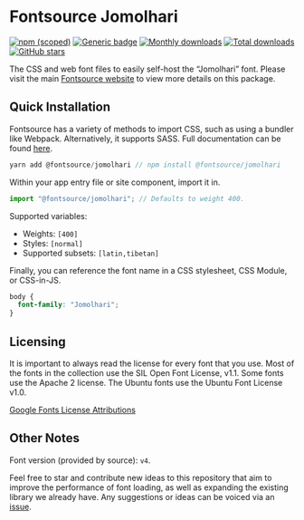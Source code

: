 # Fontsource Jomolhari

[![npm (scoped)](https://img.shields.io/npm/v/@fontsource/jomolhari?color=brightgreen)](https://www.npmjs.com/package/@fontsource/jomolhari) [![Generic badge](https://img.shields.io/badge/fontsource-passing-brightgreen)](https://github.com/fontsource/fontsource) [![Monthly downloads](https://badgen.net/npm/dm/@fontsource/jomolhari)](https://github.com/fontsource/fontsource) [![Total downloads](https://badgen.net/npm/dt/@fontsource/jomolhari)](https://github.com/fontsource/fontsource) [![GitHub stars](https://img.shields.io/github/stars/fontsource/fontsource.svg?style=social&label=Star)](https://github.com/fontsource/fontsource/stargazers)

The CSS and web font files to easily self-host the “Jomolhari” font. Please visit the main [Fontsource website](https://fontsource.org/fonts/jomolhari) to view more details on this package.

## Quick Installation

Fontsource has a variety of methods to import CSS, such as using a bundler like Webpack. Alternatively, it supports SASS. Full documentation can be found [here](https://fontsource.org/docs/introduction).

```javascript
yarn add @fontsource/jomolhari // npm install @fontsource/jomolhari
```

Within your app entry file or site component, import it in.

```javascript
import "@fontsource/jomolhari"; // Defaults to weight 400.
```

Supported variables:

- Weights: `[400]`
- Styles: `[normal]`
- Supported subsets: `[latin,tibetan]`

Finally, you can reference the font name in a CSS stylesheet, CSS Module, or CSS-in-JS.

```css
body {
  font-family: "Jomolhari";
}
```

## Licensing

It is important to always read the license for every font that you use.
Most of the fonts in the collection use the SIL Open Font License, v1.1. Some fonts use the Apache 2 license. The Ubuntu fonts use the Ubuntu Font License v1.0.

[Google Fonts License Attributions](https://fonts.google.com/attribution)

## Other Notes

Font version (provided by source): `v4`.

Feel free to star and contribute new ideas to this repository that aim to improve the performance of font loading, as well as expanding the existing library we already have. Any suggestions or ideas can be voiced via an [issue](https://github.com/fontsource/fontsource/issues).
